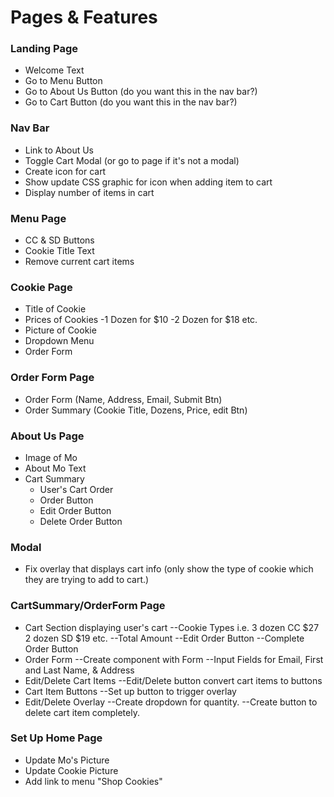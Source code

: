 # Pages & Features

### Landing Page

- Welcome Text
- Go to Menu Button
- Go to About Us Button (do you want this in the nav bar?)
- Go to Cart Button (do you want this in the nav bar?)

### Nav Bar

- Link to About Us
- Toggle Cart Modal (or go to page if it's not a modal)
- Create icon for cart
- Show update CSS graphic for icon when adding item to cart
- Display number of items in cart

### Menu Page

- CC & SD Buttons
- Cookie Title Text
- Remove current cart items

### Cookie Page

- Title of Cookie
- Prices of Cookies
  -1 Dozen for $10
  -2 Dozen for $18 etc.
- Picture of Cookie
- Dropdown Menu
- Order Form

### Order Form Page

- Order Form (Name, Address, Email, Submit Btn)
- Order Summary (Cookie Title, Dozens, Price, edit Btn)

### About Us Page

- Image of Mo
- About Mo Text
- Cart Summary
  - User's Cart Order
  - Order Button
  - Edit Order Button
  - Delete Order Button

### Modal

- Fix overlay that displays cart info (only show the type of cookie which they are trying to add to cart.)

### CartSummary/OrderForm Page

- Cart Section displaying user's cart
  --Cookie Types i.e. 3 dozen CC $27 2 dozen SD $19 etc.
  --Total Amount
  --Edit Order Button
  --Complete Order Button
- Order Form
  --Create component with Form
  --Input Fields for Email, First and Last Name, & Address
- Edit/Delete Cart Items
  --Edit/Delete button convert cart items to buttons
- Cart Item Buttons
  --Set up button to trigger overlay
- Edit/Delete Overlay
  --Create dropdown for quantity.
  --Create button to delete cart item completely.

### Set Up Home Page

- Update Mo's Picture
- Update Cookie Picture
- Add link to menu "Shop Cookies"
